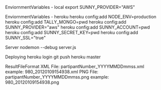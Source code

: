 EnviornmentVariables - local
    export SUNNY_PROVIDER="AWS"

EnviornmentVariables - heroku
	heroku config:add NODE_ENV=production
	heroku config:add TALLY_MONGO=pwd
	heroku config:add SUNNY_PROVIDER="aws"
	heroku config:add SUNNY_ACCOUNT=pwd
	heroku config:add SUNNY_SECRET_KEY=pwd
	heroku config:add SUNNY_SSL="true"

Server
	nodemon --debug server.js

Deploying
	heroku login
	git push heroku master

ResultFileFormat
    XML File: partipantNumber_YYYYMMDDmmss.xml
        example: 980_20120109154938.xml
    PNG File: partipantNumber_YYYYMMDDmmss.png
        example: 980_20120109154938.png